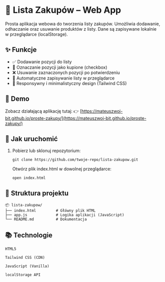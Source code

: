 # 🛒 Lista Zakupów – Web App

Prosta aplikacja webowa do tworzenia listy zakupów. Umożliwia dodawanie, odhaczanie oraz usuwanie produktów z listy. Dane są zapisywane lokalnie w przeglądarce (localStorage).

## ✨ Funkcje

- ✅ Dodawanie pozycji do listy
- 📝 Oznaczanie pozycji jako kupione (checkbox)
- ❌ Usuwanie zaznaczonych pozycji po potwierdzeniu
- 💾 Automatyczne zapisywanie listy w przeglądarce
- 📱 Responsywny i minimalistyczny design (Tailwind CSS)

## 🔗 Demo

Zobacz działającą aplikację tutaj:
👉 [https://mateuszwoj-bit.github.io/proste-zakupy/](https://mateuszwoj-bit.github.io/proste-zakupy/)


## 🔧 Jak uruchomić

1. Pobierz lub sklonuj repozytorium:
   ```
   git clone https://github.com/twoje-repo/lista-zakupow.git
   ```
   
   Otwórz plik index.html w dowolnej przeglądarce:
   ```
   open index.html
   ```

  ## 📁 Struktura projektu
```
📦 lista-zakupow/
├── index.html         # Główny plik HTML
├── app.js             # Logika aplikacji (JavaScript)
└── README.md          # Dokumentacja
```
  ## 📚 Technologie
```
HTML5

Tailwind CSS (CDN)

JavaScript (Vanilla)

localStorage API
```
